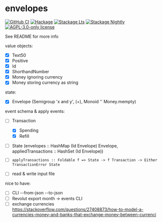 # envelopes

[![GitHub CI](https://github.com/pmihaly/envelopes/workflows/CI/badge.svg)](https://github.com/pmihaly/envelopes/actions)
[![Hackage](https://img.shields.io/hackage/v/envelopes.svg?logo=haskell)](https://hackage.haskell.org/package/envelopes)
[![Stackage Lts](http://stackage.org/package/envelopes/badge/lts)](http://stackage.org/lts/package/envelopes)
[![Stackage Nightly](http://stackage.org/package/envelopes/badge/nightly)](http://stackage.org/nightly/package/envelopes)
[![AGPL-3.0-only license](https://img.shields.io/badge/license-AGPL--3.0--only-blue.svg)](LICENSE)

See README for more info

value objects:
- [x] Text50
- [x] Positive
- [x] Id
- [x] ShorthandNumber
- [x] Money ignoring currency
- [x] Money storing currency as string

state:
- [x] Envelope (Semigroup 'x and y', (+), Monoid '' Money.mempty)

event schema & apply events:
- [ ] Transaction
    - [x] Spending
    - [x] Refill
- [ ] State (envelopes :: HashMap (Id Envelope) Envelope, appliedTransactions :: HashSet (Id Envelope))
- [ ] `applyTransactions :: Foldable f => State -> f Transaction -> Either TransactionError State`

- [ ] read & write input file

nice to have:
- [ ] CLI --from-json --to-json
- [ ] Revolut export month -> events CLI
- [ ] exchange currencies https://stackoverflow.com/questions/27408873/how-to-model-a-currencies-money-and-banks-that-exchange-money-between-currenci
